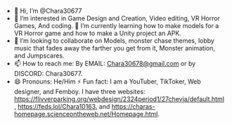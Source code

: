 - 👋 Hi, I’m @Chara30677
- 👀 I’m interested in Game Design and Creation, Video editing, VR Horror Games, And coding.
🌱 I’m currently learning how to make models for a VR Horror game and how to make a Unity project an APK.
- 💞️ I’m looking to collaborate on Models, monster chase themes, lobby music that fades away the farther you get from it, Monster animation, and Jumpscares.
- 📫 How to reach me: By EMAIL: Chara30678@gmail.com or by DISCORD: Chara30677.
- 😄 Pronouns: He/Him
⚡ Fun fact: I am a YouTuber, TikToker, Web designer, and Femboy. I have three websites: https://flivverparking.org/webdesign/2324period1/27chevja/default.html, https://feds.lol/Chara10163, and https://charas-homepage.scienceontheweb.net/Homepage.html.
